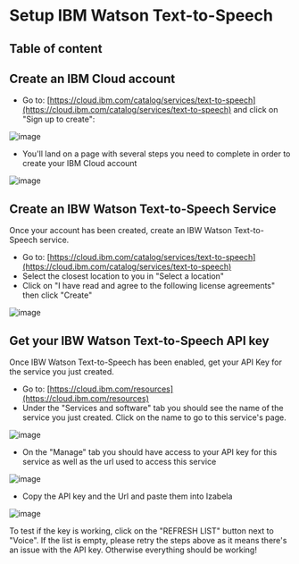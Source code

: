 # Setup IBM Watson Text-to-Speech

## Table of content


## Create an IBM Cloud account
* Go to: [https://cloud.ibm.com/catalog/services/text-to-speech](https://cloud.ibm.com/catalog/services/text-to-speech) and click on "Sign up to create":

![image](https://user-images.githubusercontent.com/15323067/141690178-aab65804-a356-4b73-8c39-916a2b81d57f.png)

* You'll land on a page with several steps you need to complete in order to create your IBM Cloud account

![image](https://user-images.githubusercontent.com/15323067/141690260-17edcd18-c0f0-4fff-a18a-89cabba48457.png)

## Create an IBW Watson Text-to-Speech Service
Once your account has been created, create an IBW Watson Text-to-Speech service.
* Go to: [https://cloud.ibm.com/catalog/services/text-to-speech](https://cloud.ibm.com/catalog/services/text-to-speech)
* Select the closest location to you in "Select a location"
* Click on "I have read and agree to the following license agreements" then click "Create"

![image](https://user-images.githubusercontent.com/15323067/141833688-e0301607-f7fc-42d0-b8d5-e1ff7a17b25a.png)

## Get your IBW Watson Text-to-Speech API key
Once IBW Watson Text-to-Speech has been enabled, get your API Key for the service you just created.
* Go to: [https://cloud.ibm.com/resources](https://cloud.ibm.com/resources)
* Under the "Services and software" tab you should see the name of the service you just created. Click on the name to go to this service's page.

![image](https://user-images.githubusercontent.com/15323067/141836036-830ee516-e5aa-4447-b8b2-be70c4e4ab48.png)

* On the "Manage" tab you should have access to your API key for this service as well as the url used to access this service

![image](https://user-images.githubusercontent.com/15323067/141836434-7aa457b2-149b-450e-a106-d790d290e211.png)

* Copy the API key and the Url and paste them into Izabela 

![image](https://user-images.githubusercontent.com/15323067/141836829-0d05fa49-c1f0-4e29-b12a-a35f9c0741e4.png)

To test if the key is working, click on the "REFRESH LIST" button next to "Voice". If the list is empty, please retry the steps above as it means there's an issue with the API key. Otherwise everything should be working!
